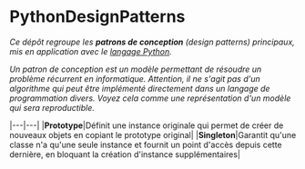 # PythonDesignPatterns
_Ce dépôt regroupe les **patrons de conception** (design patterns) principaux, mis en application avec le [langage Python](https://www.python.org/)._

_Un patron de conception est un modèle permettant de résoudre un problème récurrent en informatique. Attention, il ne s'agit pas d'un algorithme qui peut être implémenté directement dans un langage de programmation divers. Voyez cela comme une représentation d'un modèle qui sera reproductible._

|---|---|
|**Prototype**|Définit une instance originale qui permet de créer de nouveaux objets en copiant le prototype original|
|**Singleton**|Garantit qu'une classe n'a qu'une seule instance et fournit un point d'accès depuis cette dernière, en bloquant la création d'instance supplémentaires|
